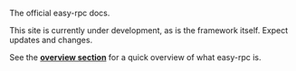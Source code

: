 The official easy-rpc docs.

This site is currently under development, as is the framework itself. Expect updates and changes.

See the **[overview section](/easy-rpc-docs/1💬%20What%20is%20easy-rpc/1Overview/)** for a quick overview of what easy-rpc is.